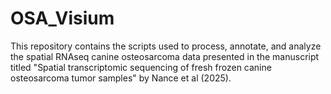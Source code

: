 # OSA_Visium

This repository contains the scripts used to process, annotate, and analyze the spatial RNAseq canine osteosarcoma data presented in the manuscript titled "Spatial transcriptomic sequencing of fresh frozen canine osteosarcoma tumor samples" by Nance et al (2025).
